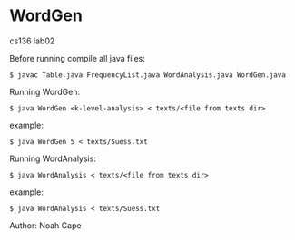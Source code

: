 # WordGen
cs136 lab02

Before running compile all java files:

`$ javac Table.java FrequencyList.java WordAnalysis.java WordGen.java`

Running WordGen:

`$ java WordGen <k-level-analysis> < texts/<file from texts dir>`

example:

`$ java WordGen 5 < texts/Suess.txt`

Running WordAnalysis:

`$ java WordAnalysis < texts/<file from texts dir>`

example:

`$ java WordAnalysis < texts/Suess.txt`

Author: Noah Cape